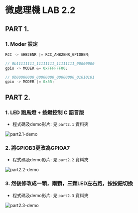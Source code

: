 # 微處理機 LAB 2.2

## PART 1.

### 1. Moder 設定

```c
RCC -> AHB2ENR |= RCC_AHB2ENR_GPIOBEN;

// 0b11111111_11111111_11111111_00000000
gpio -> MODER &= 0xFFFFFF00;    

// 0b00000000_00000000_00000000_01010101
gpio -> MODER |= 0x55;
```

## PART 2.

### 1. LED 跑馬燈 + 按鍵控制 C 語言版

- 程式碼及demo影片: 見 `part2.1` 資料夾

![part2.1-demo](part2.1-demo.png)

### 2. 將GPIOB3更改為GPIOA7

- 程式碼及demo影片: 見 `part2.2` 資料夾

![part2.2-demo](part2.2-demo.png)

### 3. 然後修改成一顆，兩顆，三顆LED左右跑，按按鈕切換

- 程式碼及demo影片: 見 `part2.3` 資料夾

![part2.3-demo](part2.3-demo.png)